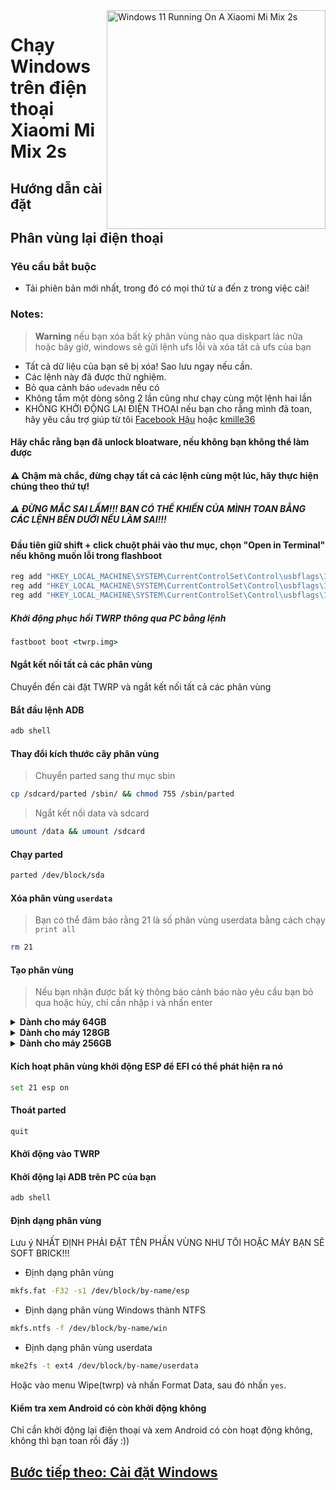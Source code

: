 <img align="right" src="https://github.com/PhucHauDeveloper/Port-Windows-11-Xiaomi-Mi-Mix-2s/blob/b71fde07677d753897aa44eaec1914f54c57cede/guide/png/Xiaomi%20Mi%20Mix%202s%20Windows.png?raw=true" width="350" alt="Windows 11 Running On A Xiaomi Mi Mix 2s">


# Chạy Windows trên điện thoại Xiaomi Mi Mix 2s

## Hướng dẫn cài đặt

## Phân vùng lại điện thoại

### Yêu cầu bắt buộc

- Tải phiên bản mới nhất, trong đó có mọi thứ từ a đến z trong việc cài!

### Notes:
> **Warning** nếu bạn xóa bất kỳ phân vùng nào qua diskpart lác nữa hoặc bây giờ, windows sẽ gửi lệnh ufs lỗi và xóa tất cả ufs của bạn
- Tất cả dữ liệu của bạn sẽ bị xóa! Sao lưu ngay nếu cần.
- Các lệnh này đã được thử nghiệm.
- Bỏ qua cảnh báo `udevadm` nếu có
- Không tắm một dòng sông 2 lần cũng như chạy cùng một lệnh hai lần
- KHÔNG KHỞI ĐỘNG LẠI ĐIỆN THOẠI nếu bạn cho rằng mình đã toan, hãy yêu cầu trợ giúp từ tôi [Facebook Hậu](fb.com/ThaiHoangPhucHau/) hoặc [kmille36](https://github.com/kmille36)

####  Hãy chắc rằng bạn đã unlock bloatware, nếu không bạn không thể làm được

#### ⚠️ Chậm mà chắc, đừng chạy tất cả các lệnh cùng một lúc, hãy thực hiện chúng theo thứ tự!

##### ⚠️ ĐỪNG MẮC SAI LẦM!!! BẠN CÓ THỂ KHIẾN CỦA MÌNH TOAN BẰNG CÁC LỆNH BÊN DƯỚI NẾU LÀM SAI!!!

#### Đầu tiên giữ shift + click chuột phải vào thư mục, chọn "Open in Terminal" nếu không muốn lỗi trong flashboot

```cmd
reg add "HKEY_LOCAL_MACHINE\SYSTEM\CurrentControlSet\Control\usbflags\18D1D00D0100" /v "osvc" /t REG_BINARY /d "0000" /f
reg add "HKEY_LOCAL_MACHINE\SYSTEM\CurrentControlSet\Control\usbflags\18D1D00D0100" /v "SkipContainerIdQuery" /t REG_BINARY /d "01000000" /f
reg add "HKEY_LOCAL_MACHINE\SYSTEM\CurrentControlSet\Control\usbflags\18D1D00D0100" /v "SkipBOSDescriptorQuery" /t REG_BINARY /d "01000000" /f
```

##### Khởi động phục hồi TWRP thông qua PC bằng lệnh
```cmd
fastboot boot <twrp.img>
```

#### Ngắt kết nối tất cả các phân vùng
Chuyển đến cài đặt TWRP và ngắt kết nối tất cả các phân vùng

#### Bắt đầu lệnh ADB
```cmd
adb shell
```

#### Thay đổi kích thước cây phân vùng
> Chuyển parted sang thư mục sbin
```sh
cp /sdcard/parted /sbin/ && chmod 755 /sbin/parted
```

> Ngắt kết nối data và sdcard
```sh
umount /data && umount /sdcard
```
#### Chạy parted
```sh
parted /dev/block/sda
```


#### Xóa phân vùng `userdata`
> Bạn có thể đảm bảo rằng 21 là số phân vùng userdata bằng cách chạy
>  `print all`
```sh
rm 21
```

#### Tạo phân vùng
> Nếu bạn nhận được bất kỳ thông báo cảnh báo nào yêu cầu bạn bỏ qua hoặc hủy, chỉ cần nhập i và nhấn enter



<details>
<summary><b><strong>Dành cho máy 64GB</strong></b></summary>

  
  - Tạo phân vùng ESP (lưu trữ bộ tải khởi động Windows và tệp EFI)
```sh
mkpart esp fat32 6559MB 7000MB
```

- Tạo phân vùng chính nơi Windows sẽ được cài đặt
```sh
mkpart win ntfs 7000MB 40GB
```
  
- Tạo phân vùng dữ liệu của Android
```sh
mkpart userdata ext4 40GB 59.1GB
```

  </summary>
</details>


<details>
<summary><b><strong>Dành cho máy 128GB</strong></b></summary>


  - Tạo phân vùng ESP (lưu trữ bộ tải khởi động Windows và tệp EFI)
```sh
mkpart esp fat32 6559MB 7000MB
```

- Tạo phân vùng chính nơi Windows sẽ được cài đặt
```sh
mkpart win ntfs 7000MB 100GB
```
  
- Tạo phân vùng dữ liệu của Android
```sh
mkpart userdata ext4 100GB 123GB
```

  </summary>
</details>


<details>
<summary><b><strong>Dành cho máy 256GB</strong></b></summary>

  
  - Tạo phân vùng ESP (lưu trữ bộ tải khởi động Windows và tệp EFI)
```sh
mkpart esp fat32 6559MB 7000MB
```

- Tạo phân vùng chính nơi Windows sẽ được cài đặt
```sh
mkpart win ntfs 7000MB 220GB
```
  
- Tạo phân vùng dữ liệu của Android
```sh
mkpart userdata ext4 220GB 251GB
```

  </summary>
</details>

#### Kích hoạt phân vùng khởi động ESP để EFI có thể phát hiện ra nó
```sh
set 21 esp on
```

#### Thoát parted
```sh
quit
```

#### Khởi động vào TWRP

#### Khởi động lại ADB trên PC của bạn
```cmd
adb shell
```

#### Định dạng phân vùng
Lưu ý NHẤT ĐỊNH PHẢI ĐẶT TÊN PHẦN VÙNG NHƯ TÔI HOẶC MÁY BẠN SẼ SOFT BRICK!!!
-  Định dạng phân vùng
```sh
mkfs.fat -F32 -s1 /dev/block/by-name/esp
```

-  Định dạng phân vùng Windows thành NTFS
```sh
mkfs.ntfs -f /dev/block/by-name/win
```

- Định dạng phân vùng userdata
```sh
mke2fs -t ext4 /dev/block/by-name/userdata
```
Hoặc vào menu Wipe(twrp) và nhấn Format Data, sau đó nhấn `yes`.

#### Kiểm tra xem Android có còn khởi động không
Chỉ cần khởi động lại điện thoại và xem Android có còn hoạt động không, không thì bạn toan rồi đấy :))


## [Bước tiếp theo: Cài đặt Windows](/guide/Vietnam/install.md)
